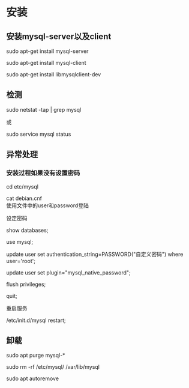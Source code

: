# 安装

## 安装mysql-server以及client

sudo apt-get install mysql-server

sudo apt-get install mysql-client

sudo apt-get install libmysqlclient-dev

## 检测

sudo netstat -tap \| grep mysql

或

sudo service mysql status

## 异常处理

### 安装过程如果没有设置密码

cd etc/mysql

cat debian.cnf  
使用文件中的user和password登陆

设定密码

show databases;

use mysql;

update user set authentication\_string=PASSWORD\("自定义密码"\) where user='root';

update user set plugin="mysql\_native\_password";

flush privileges;

quit;

重启服务

/etc/init.d/mysql restart;

## 卸载

sudo apt purge mysql-\*

sudo rm -rf /etc/mysql/ /var/lib/mysql

sudo apt autoremove

